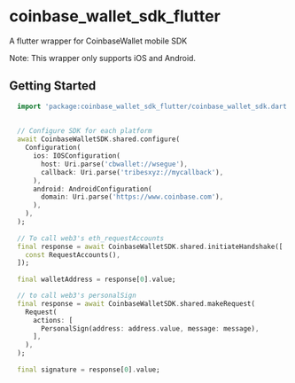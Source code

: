 # coinbase_wallet_sdk_flutter

A flutter wrapper for CoinbaseWallet mobile SDK

Note: This wrapper only supports iOS and Android.

## Getting Started

```dart 
  import 'package:coinbase_wallet_sdk_flutter/coinbase_wallet_sdk.dart';
  
  
  // Configure SDK for each platform
  await CoinbaseWalletSDK.shared.configure(
    Configuration(
      ios: IOSConfiguration(
        host: Uri.parse('cbwallet://wsegue'),
        callback: Uri.parse('tribesxyz://mycallback'),
      ),
      android: AndroidConfiguration(
        domain: Uri.parse('https://www.coinbase.com'),
      ),
    ),
  );
    
  // To call web3's eth_requestAccounts
  final response = await CoinbaseWalletSDK.shared.initiateHandshake([
    const RequestAccounts(),
  ]);
  
  final walletAddress = response[0].value;

  // to call web3's personalSign
  final response = await CoinbaseWalletSDK.shared.makeRequest(
    Request(
      actions: [
        PersonalSign(address: address.value, message: message),
      ],
    ),
  );
  
  final signature = response[0].value;
```



